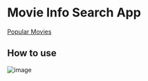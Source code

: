 # Movie Info Search App
[Popular Movies](https://draggable-analog-clock.vercel.app/)

## How to use
![image](https://user-images.githubusercontent.com/64318804/167355649-49468b57-d82b-424d-8cf0-29e8536034c5.png)


